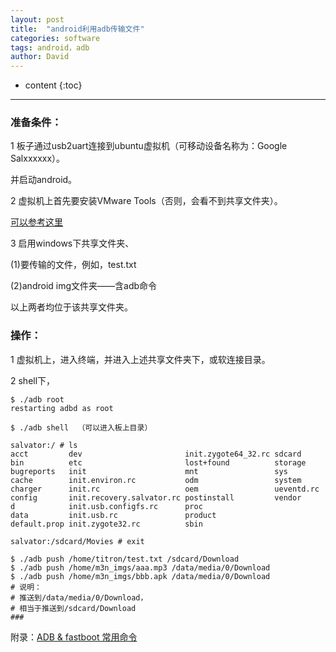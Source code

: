 ```yaml
---
layout: post
title:  "android利用adb传输文件"
categories: software
tags: android，adb
author: David
---
```


* content
{:toc}

---

### 准备条件：

1 板子通过usb2uart连接到ubuntu虚拟机（可移动设备名称为：Google Salxxxxxx）。

并启动android。

2 虚拟机上首先要安装VMware Tools（否则，会看不到共享文件夹）。

[可以参考这里](https://titron.github.io/2021/03/15/vmware_intall_tools_and_softlink/)

3 启用windows下共享文件夹、
   
   (1)要传输的文件，例如，test.txt

   (2)android img文件夹——含adb命令
   
以上两者均位于该共享文件夹。

### 操作：

1 虚拟机上，进入终端，并进入上述共享文件夹下，或软连接目录。

2 shell下，
   
```
$ ./adb root
restarting adbd as root

$ ./adb shell  （可以进入板上目录）

salvator:/ # ls
acct         dev                       init.zygote64_32.rc sdcard     
bin          etc                       lost+found          storage    
bugreports   init                      mnt                 sys        
cache        init.environ.rc           odm                 system     
charger      init.rc                   oem                 ueventd.rc 
config       init.recovery.salvator.rc postinstall         vendor     
d            init.usb.configfs.rc      proc                
data         init.usb.rc               product             
default.prop init.zygote32.rc          sbin     

salvator:/sdcard/Movies # exit

$ ./adb push /home/titron/test.txt /sdcard/Download
$ ./adb push /home/m3n_imgs/aaa.mp3 /data/media/0/Download
$ ./adb push /home/m3n_imgs/bbb.apk /data/media/0/Download
# 说明： 
# 推送到/data/media/0/Download，
# 相当于推送到/sdcard/Download
###
```

附录：[ADB & fastboot 常用命令](https://blog.csdn.net/pen_cil/article/details/79762640?utm_medium=distribute.pc_relevant.none-task-blog-searchFromBaidu-8.control&dist_request_id=&depth_1-utm_source=distribute.pc_relevant.none-task-blog-searchFromBaidu-8.control)

